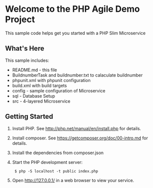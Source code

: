 Welcome to the PHP Agile Demo Project
==============================================

This sample code helps get you started with a PHP Slim Microservice

What's Here
-----------

This sample includes:

* README.md - this file
* BuildnumberTask and buildnumber.txt to calaculate buildnumber
* phpunit.xml with phpunit configuration
* build.xml with build targets
* config - sample configuration of Microservice
* sql - Database Setup
* src - 4-layered Microservice

Getting Started
---------------

1. Install PHP.  See http://php.net/manual/en/install.php for details.

2. Install composer.  See https://getcomposer.org/doc/00-intro.md for
   details.

3. Install the dependencies from composer.json
        
4. Start the PHP development server:

        $ php -S localhost -t public index.php

5. Open http://127.0.0.1/ in a web browser to view your service.

